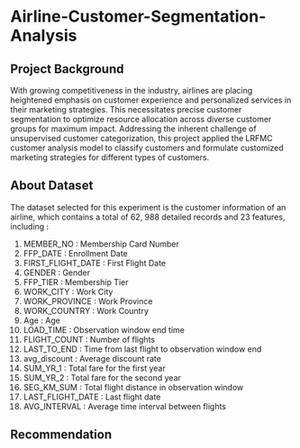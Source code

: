 # Airline-Customer-Segmentation-Analysis

## Project Background
With growing competitiveness in the industry, airlines are placing heightened emphasis on customer experience and personalized services in their marketing strategies. This necessitates precise customer segmentation to optimize resource allocation across diverse customer groups for maximum impact. Addressing the inherent challenge of unsupervised customer categorization, this project applied the LRFMC customer analysis model to classify customers and formulate customized marketing strategies for different types of customers.

## About Dataset
The dataset selected for this experiment is the customer information of an airline, which contains a total of 62, 988 detailed records and 23 features, including  :
1.	MEMBER_NO : Membership Card Number
2.	FFP_DATE : Enrollment Date
3.	FIRST_FLIGHT_DATE : First Flight Date
4.	GENDER : Gender
5.	FFP_TIER : Membership Tier
6.	WORK_CITY : Work City
7.	WORK_PROVINCE : Work Province
8.	WORK_COUNTRY : Work Country
9.	Age : Age
10.	LOAD_TIME : Observation window end time
11.	FLIGHT_COUNT : Number of flights
12.	LAST_TO_END : Time from last flight to observation window end
13.	avg_discount : Average discount rate
14.	SUM_YR_1 : Total fare for the first year
15.	SUM_YR_2 : Total fare for the second year
16.	SEG_KM_SUM : Total flight distance in observation window
17.	LAST_FLIGHT_DATE : Last flight date
18.	AVG_INTERVAL : Average time interval between flights

## Recommendation
